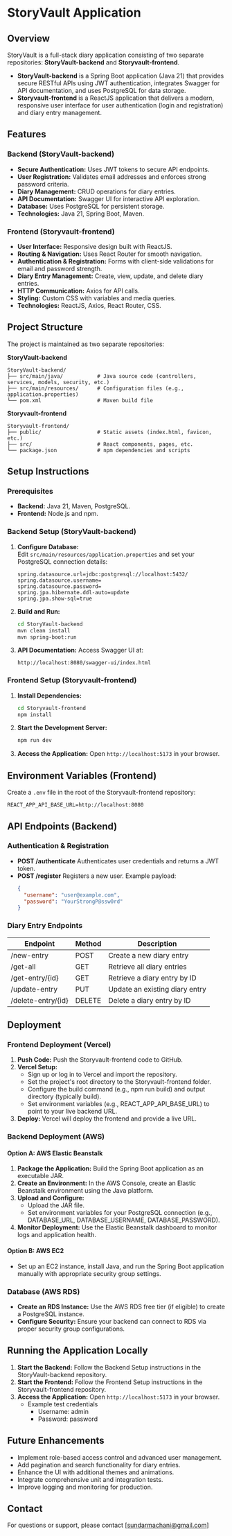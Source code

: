 # StoryVault Application

## Overview
StoryVault is a full-stack diary application consisting of two separate repositories: **StoryVault-backend** and **Storyvault-frontend**.
- **StoryVault-backend** is a Spring Boot application (Java 21) that provides secure RESTful APIs using JWT authentication, integrates Swagger for API documentation, and uses PostgreSQL for data storage.
- **Storyvault-frontend** is a ReactJS application that delivers a modern, responsive user interface for user authentication (login and registration) and diary entry management.

## Features

### Backend (StoryVault-backend)
- **Secure Authentication:** Uses JWT tokens to secure API endpoints.
- **User Registration:** Validates email addresses and enforces strong password criteria.
- **Diary Management:** CRUD operations for diary entries.
- **API Documentation:** Swagger UI for interactive API exploration.
- **Database:** Uses PostgreSQL for persistent storage.
- **Technologies:** Java 21, Spring Boot, Maven.

### Frontend (Storyvault-frontend)
- **User Interface:** Responsive design built with ReactJS.
- **Routing & Navigation:** Uses React Router for smooth navigation.
- **Authentication & Registration:** Forms with client-side validations for email and password strength.
- **Diary Entry Management:** Create, view, update, and delete diary entries.
- **HTTP Communication:** Axios for API calls.
- **Styling:** Custom CSS with variables and media queries.
- **Technologies:** ReactJS, Axios, React Router, CSS.

## Project Structure
The project is maintained as two separate repositories:

**StoryVault-backend**
```
StoryVault-backend/
├── src/main/java/           # Java source code (controllers, services, models, security, etc.)
├── src/main/resources/      # Configuration files (e.g., application.properties)
└── pom.xml                  # Maven build file
```

**Storyvault-frontend**
```
Storyvault-frontend/
├── public/                  # Static assets (index.html, favicon, etc.)
├── src/                     # React components, pages, etc.
└── package.json             # npm dependencies and scripts
```

## Setup Instructions

### Prerequisites
- **Backend:** Java 21, Maven, PostgreSQL.
- **Frontend:** Node.js and npm.

### Backend Setup (StoryVault-backend)
1. **Configure Database:**  
   Edit `src/main/resources/application.properties` and set your PostgreSQL connection details:
   ```properties
   spring.datasource.url=jdbc:postgresql://localhost:5432/
   spring.datasource.username=
   spring.datasource.password=
   spring.jpa.hibernate.ddl-auto=update
   spring.jpa.show-sql=true
   ```

2. **Build and Run:**
   ```bash
   cd StoryVault-backend
   mvn clean install
   mvn spring-boot:run
   ```

3. **API Documentation:**
   Access Swagger UI at:
   ```
   http://localhost:8080/swagger-ui/index.html
   ```

### Frontend Setup (Storyvault-frontend)
1. **Install Dependencies:**
   ```bash
   cd Storyvault-frontend
   npm install
   ```

2. **Start the Development Server:**
   ```bash
   npm run dev
   ```

3. **Access the Application:**
   Open `http://localhost:5173` in your browser.

## Environment Variables (Frontend)

Create a `.env` file in the root of the Storyvault-frontend repository:
```
REACT_APP_API_BASE_URL=http://localhost:8080
```

## API Endpoints (Backend)

### Authentication & Registration
- **POST /authenticate**
  Authenticates user credentials and returns a JWT token.
- **POST /register**
  Registers a new user.
  Example payload:
  ```json
  {
    "username": "user@example.com",
    "password": "YourStrongP@ssw0rd"
  }
  ```

### Diary Entry Endpoints

| Endpoint | Method | Description |
|----------|--------|-------------|
| /new-entry | POST | Create a new diary entry |
| /get-all | GET | Retrieve all diary entries |
| /get-entry/{id} | GET | Retrieve a diary entry by ID |
| /update-entry | PUT | Update an existing diary entry |
| /delete-entry/{id} | DELETE | Delete a diary entry by ID |

## Deployment

### Frontend Deployment (Vercel)
1. **Push Code:**
   Push the Storyvault-frontend code to GitHub.
2. **Vercel Setup:**
   - Sign up or log in to Vercel and import the repository.
   - Set the project's root directory to the Storyvault-frontend folder.
   - Configure the build command (e.g., npm run build) and output directory (typically build).
   - Set environment variables (e.g., REACT_APP_API_BASE_URL) to point to your live backend URL.
3. **Deploy:**
   Vercel will deploy the frontend and provide a live URL.

### Backend Deployment (AWS)

#### Option A: AWS Elastic Beanstalk
1. **Package the Application:**
   Build the Spring Boot application as an executable JAR.
2. **Create an Environment:**
   In the AWS Console, create an Elastic Beanstalk environment using the Java platform.
3. **Upload and Configure:**
   - Upload the JAR file.
   - Set environment variables for your PostgreSQL connection (e.g., DATABASE_URL, DATABASE_USERNAME, DATABASE_PASSWORD).
4. **Monitor Deployment:**
   Use the Elastic Beanstalk dashboard to monitor logs and application health.

#### Option B: AWS EC2
- Set up an EC2 instance, install Java, and run the Spring Boot application manually with appropriate security group settings.

### Database (AWS RDS)
- **Create an RDS Instance:**
  Use the AWS RDS free tier (if eligible) to create a PostgreSQL instance.
- **Configure Security:**
  Ensure your backend can connect to RDS via proper security group configurations.

## Running the Application Locally
1. **Start the Backend:**
   Follow the Backend Setup instructions in the StoryVault-backend repository.
2. **Start the Frontend:**
   Follow the Frontend Setup instructions in the Storyvault-frontend repository.
3. **Access the Application:**
   Open `http://localhost:5173` in your browser.
   - Example test credentials
     - Username: admin
     - Password: password

## Future Enhancements
- Implement role-based access control and advanced user management.
- Add pagination and search functionality for diary entries.
- Enhance the UI with additional themes and animations.
- Integrate comprehensive unit and integration tests.
- Improve logging and monitoring for production.

## Contact

For questions or support, please contact [sundarmachani@gmail.com]
